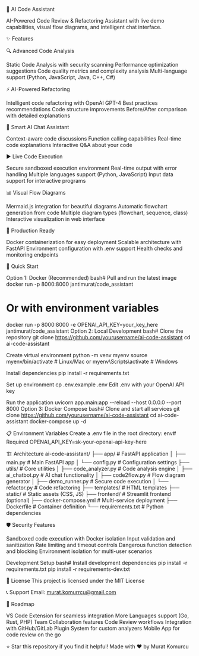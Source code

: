 🤖 AI Code Assistant

AI-Powered Code Review & Refactoring Assistant with live demo capabilities, visual flow diagrams, and intelligent chat interface.

✨ Features

🔍 Advanced Code Analysis

Static Code Analysis with security scanning
Performance optimization suggestions
Code quality metrics and complexity analysis
Multi-language support (Python, JavaScript, Java, C++, C#)

⚡ AI-Powered Refactoring

Intelligent code refactoring with OpenAI GPT-4
Best practices recommendations
Code structure improvements
Before/After comparison with detailed explanations

💬 Smart AI Chat Assistant

Context-aware code discussions
Function calling capabilities
Real-time code explanations
Interactive Q&A about your code

▶️ Live Code Execution

Secure sandboxed execution environment
Real-time output with error handling
Multiple languages support (Python, JavaScript)
Input data support for interactive programs

📊 Visual Flow Diagrams

Mermaid.js integration for beautiful diagrams
Automatic flowchart generation from code
Multiple diagram types (flowchart, sequence, class)
Interactive visualization in web interface

🐳 Production Ready

Docker containerization for easy deployment
Scalable architecture with FastAPI
Environment configuration with .env support
Health checks and monitoring endpoints

🚀 Quick Start

Option 1: Docker (Recommended)
bash# Pull and run the latest image
docker run -p 8000:8000 jantimurat/code_assistant

# Or with environment variables
docker run -p 8000:8000 -e OPENAI_API_KEY=your_key_here jantimurat/code_assistant
Option 2: Local Development
bash# Clone the repository
git clone https://github.com/yourusername/ai-code-assistant
cd ai-code-assistant

Create virtual environment
python -m venv myenv
source myenv/bin/activate  # Linux/Mac
or
myenv\Scripts\activate     # Windows

Install dependencies
pip install -r requirements.txt

Set up environment
cp .env.example .env
Edit .env with your OpenAI API key

Run the application
uvicorn app.main:app --reload --host 0.0.0.0 --port 8000
Option 3: Docker Compose
bash# Clone and start all services
git clone https://github.com/yourusername/ai-code-assistant
cd ai-code-assistant
docker-compose up -d


📋 Environment Variables
Create a .env file in the root directory:
env# Required
OPENAI_API_KEY=sk-your-openai-api-key-here



🏗️ Architecture
ai-code-assistant/
├── app/                    # FastAPI application
│   ├── main.py            # Main FastAPI app
│   └── config.py          # Configuration settings
├── utils/                 # Core utilities
│   ├── code_analyzer.py   # Code analysis engine
│   ├── ai_chatbot.py      # AI chat functionality
│   ├── code2flow.py       # Flow diagram generator
│   ├── demo_runner.py     # Secure code execution
│   └── refactor.py        # Code refactoring
├── templates/             # HTML templates
├── static/                # Static assets (CSS, JS)
├── frontend/              # Streamlit frontend (optional)
├── docker-compose.yml     # Multi-service deployment
├── Dockerfile             # Container definition
└── requirements.txt       # Python dependencies

🛡️ Security Features

Sandboxed code execution with Docker isolation
Input validation and sanitization
Rate limiting and timeout controls
Dangerous function detection and blocking
Environment isolation for multi-user scenarios

Development Setup
bash# Install development dependencies
pip install -r requirements.txt
pip install -r requirements-dev.txt



📄 License
This project is licensed under the MIT License 



📞 Support
Email: murat.komurrcu@gmail.com

🔮 Roadmap

 VS Code Extension for seamless integration
 More Languages support (Go, Rust, PHP)
 Team Collaboration features
 Code Review workflows
 Integration with GitHub/GitLab
 Plugin System for custom analyzers
 Mobile App for code review on the go


⭐ Star this repository if you find it helpful!
Made with ❤️ by Murat Komurcu
